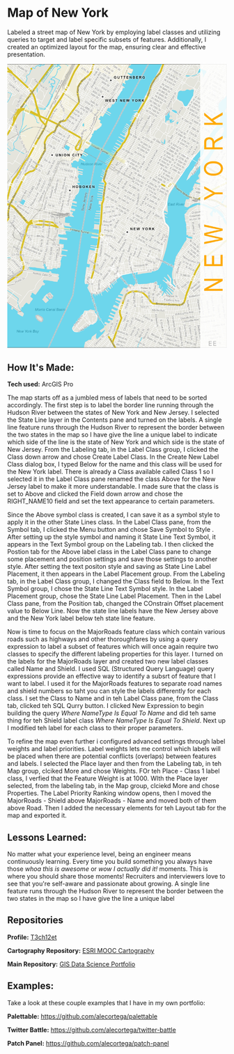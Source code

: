 # Map of New York
Labeled a street map of New York by employing label classes and utilizing queries to target and label specific subsets of features. Additionally, I created an optimized layout for the map, ensuring clear and effective presentation.

<img src="./New York.jpg" img alt = "New York Map"/>

## How It's Made:

**Tech used:** ArcGIS Pro

The map starts off as a jumbled mess of labels that need to be sorted accordingly. The first step is to label the border line running through the Hudson River between the states of New York and New Jersey. I selected the State Line layer in the Contents pane and turned on the labels. A single line feature runs through the Hudson River to represent the border between the two states in the map so I have give the line a unique label to indicate which side of the line is the state of New York and which side is the state of New Jersey. From the Labeling tab, in the Label Class group, I clicked the Class down arrow and chose Create Label Class. In the Create New Label Class dialog box, I typed Below for the name and this class will be used for the New York label. There is already a Class available called Class 1 so I selected it in the Label Class pane renamed the class Above for the New Jersey label to make it more understandable. I made sure that the class is set to Above and clicked the Field down arrow and chose the RIGHT_NAME10 field and set the text appearance to certain parameters.

Since the Above symbol class is created, I can save it as a symbol style to apply it in the other State Lines class. In the Label Class pane, from the Symbol tab, I clicked the Menu button and chose Save Symbol to Style . After setting up the style symbol and naming it State Line Text Symbol, it appears in the Text Symbol group on the Labeling tab. I then clicked the Postion tab for the Above label class in the Label Class pane to change some placement and position settings and save those settings to another style. After setting the text positon style and saving as State Line Label Placement, it then appears in the Label Placement group. From the Labeling tab, in the Label Class group, I changed the Class field to Below. In the Text Symbol group, I chose the State Line Text Symbol style. In the Label Placement group, chose the State Line Label Placement. Then in the Label Class pane, from the Position tab, changed the COnstrain Offset placement value to Below Line. Now the state line labels have the New Jersey above and the New York label below teh state line feature.

Now is time to focus on the MajorRoads feature class which contain various roads such as highways and other thoroughfares by using a query expression to label a subset of features which will once again require two classes to specify the different labeling properties for this layer. I turned on the labels for the MajorRoads layer and created two new label classes called Name and Shield. I used SQL (Structured Query Language) query expressions provide an effective way to identify a subsrt of feature that I want to label. I used it for the MajorRoads features to separate road names and shield numbers so taht you can style the labels differently for each class. I set the Class to Name and in teh Label Class pane, from the Class tab, clicked teh SQL Qurry button. I clicked New Expression to begin building the query _Where NameType Is Equal To Name_ and did teh same thing for teh Shield label class _Where NameType Is Equal To Shield_. Next up I modified teh label for each class to their proper parameters.

To refine the map even further i configured advanced settings through label weights and label priorities. Label weights lets me control which labels will be placed when there are potential conflicts (overlaps) between features and labels. I selected the Place layer and then from the Labeling tab, in teh Map group, clciked More and chose Weights. FOr teh Place - Class 1 label class, I verfied that the Feature Weight is at 1000. WIth the Place layer selected, from the labeling tab, in the Map group, clciekd More and chose Properties. The Label Priority Ranking window opens, then I moved the MajorRoads - Shield above MajorRoads - Name and moved both of them above Road. Then I added the necessary elements for teh Layout tab for the map and exported it.

## Lessons Learned:

No matter what your experience level, being an engineer means continuously learning. Every time you build something you always have those *whoa this is awesome* or *wow I actually did it!* moments. This is where you should share those moments! Recruiters and interviewers love to see that you're self-aware and passionate about growing. A single line feature runs through the Hudson River to represent the border between the two states in the map so I have give the line a unique label

## Repositories
**Profile:** [T3ch12et](https://github.com/T3ch12et)

**Cartography Repository:** [ESRI MOOC Cartography](https://github.com/T3ch12et/GIS-Data-Science-Portfolio/tree/main/ESRI-MOOC-Cartography)

**Main Repository:** [GIS Data Science Portfolio](https://github.com/T3ch12et/GIS-Data-Science-Portfolio)

## Examples:
Take a look at these couple examples that I have in my own portfolio:

**Palettable:** https://github.com/alecortega/palettable

**Twitter Battle:** https://github.com/alecortega/twitter-battle

**Patch Panel:** https://github.com/alecortega/patch-panel
